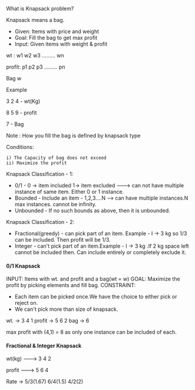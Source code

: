 What is Knapsack problem?

 Knapsack means a bag.
 
 - Given: Items with price and weight
 - Goal: Fill the bag to get max profit
 - Input: Given items with weight & profit
 
 
wt :    w1  w2  w3  ......... wn

profit: p1  p2  p3  ......... pn

Bag w


Example 

3  2  4  - wt(Kg)

8  5  9  - profit 

7  - Bag 


Note : How you fill the bag is defined by knapsack type


Conditions:

    i) The Capacity of bag does not exceed 
    ii) Maximize the profit


Knapsack Classification - 1:

- 0/1 -  0  -> item included 1-> item excluded   ---> can not have multiple instance of same item. 
  Either 0 or 1 instance.
- Bounded  - Include an item - 1,2,3....N --> can have multiple instances.N max instances.
  cannot be infinity.
- Unbounded - If no such bounds as above, then it is unbounded.


Knapsack Classification - 2:

- Fractional(greedy) - can pick part of an item. Example - I -> 3 kg so 1/3 can be included.
  Then profit will be 1/3.
- Integer - can't pick part of an item.Example - I -> 3 kg .If 2 kg space left cannot be included then.
  Can include entirely or completely exclude it.
  


#### 0/1 Knapsack 
INPUT: Items with wt. and profit and a bag(wt = w)
GOAL: Maximize the profit by picking elements and fill bag.
CONSTRAINT: 
 - Each item can be picked once.We have the choice to either pick or reject on.
 - We can't pick more than size of knapsack.

wt. ->     3   4   1
profit ->  5   6   2
bag -> 6 

max profit with  (4,1)  = 8 as only one instance can be included of each.


#### Fractional & Integer Knapsack 

wt(kg)  ---> 3  4  2 

profit  ---> 5  6  4 

Rate ->    5/3(1.67)   6/4(1.5)   4/2(2)



